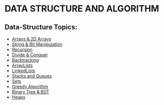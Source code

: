 # **DATA STRUCTURE AND ALGORITHM**
## Data-Structure Topics:
* [Arrays & 2D Arrays]()
* [String & Bit Manipulation]()
* [Recursion]()
* [Divide & Conquer]()
* [Backtracking]()
* [ArrayLists]()
* [LinkedLists]()
* [Stacks and Queues]()
* [Sets]()
* [Greedy Algorithm]()
* [Binary Tree & BST]()
* [Heaps]()
